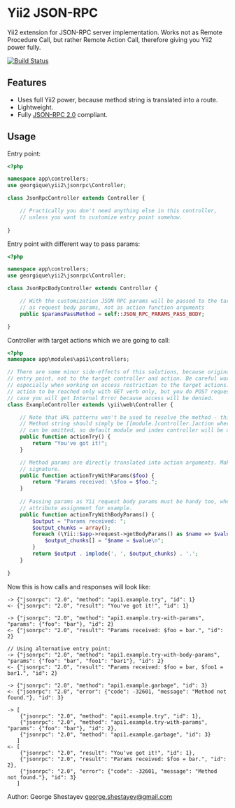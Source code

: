 # Yii2 JSON-RPC

Yii2 extension for JSON-RPC server implementation. Works not as Remote Procedure Call, but rather Remote Action Call, 
therefore giving you Yii2 power fully.

[![Build Status](https://travis-ci.org/georgique/yii2-jsonrpc.svg?branch=master)](https://travis-ci.org/georgique/yii2-jsonrpc)

## Features
* Uses full Yii2 power, because method string is translated into a route. 
* Lightweight.
* Fully [JSON-RPC 2.0](http://www.jsonrpc.org/specification) compliant.


## Usage
Entry point:

```php
<?php

namespace app\controllers;
use georgique\yii2\jsonrpc\Controller;

class JsonRpcController extends Controller {

	// Practically you don't need anything else in this controller, 
	// unless you want to customize entry point somehow.
	
}
```

Entry point with different way to pass params:

```php
<?php

namespace app\controllers;
use georgique\yii2\jsonrpc\Controller;

class JsonRpcBodyController extends Controller {

	// With the customization JSON RPC params will be passed to the target action
	// as request body params, not as action function arguments
    public $paramsPassMethod = self::JSON_RPC_PARAMS_PASS_BODY;

}
```

Controller with target actions which we are going to call:
```php
<?php
namespace app\modules\api1\controllers;

// There are some minor side-effects of this solutions, because original request is made to the
// entry point, not to the target controller and action. Be careful working with Request object,
// especially when working on access restriction to the target actions. For example, you want an
// action to be reached only with GET verb only, but you do POST request to the endpoint. In that
// case you will get Internal Error because access will be denied.
class ExampleController extends \yii\web\Controller {

    // Note that URL patterns won't be used to resolve the method - this would not be resourse-wise.
    // Method string should simply be [[module.]controller.]action where module and controller parts
    // can be omitted, so default module and index controller will be used.
    public function actionTry() {
        return "You've got it!";
    }

    // Method params are directly translated into action arguments. Make sure your call matches action
    // signature.
    public function actionTryWithParams($foo) {
        return "Params received: \$foo = $foo.";
    }
    
    // Passing params as Yii request body params must be handy too, when we need to do a massive
    // attribute assignment for example.
    public function actionTryWithBodyParams() {
        $output = "Params received: ";
        $output_chunks = array();
        foreach (\Yii::$app->request->getBodyParams() as $name => $value) {
            $output_chunks[] = "$name = $value\n";
        }
        return $output . implode(', ', $output_chunks) . '.';
    }
 
}
```

Now this is how calls and responses will look like:
```
-> {"jsonrpc": "2.0", "method": "api1.example.try", "id": 1}
<- {"jsonrpc": "2.0", "result": "You've got it!", "id": 1}

-> {"jsonrpc": "2.0", "method": "api1.example.try-with-params", "params": {"foo": "bar"}, "id": 2}
<- {"jsonrpc": "2.0", "result": "Params received: $foo = bar.", "id": 2}

// Using alternative entry point:
-> {"jsonrpc": "2.0", "method": "api1.example.try-with-body-params", "params": {"foo": "bar", "foo1": "bar1"}, "id": 2}
<- {"jsonrpc": "2.0", "result": "Params received: $foo = bar, $foo1 = bar1.", "id": 2}

-> {"jsonrpc": "2.0", "method": "api1.example.garbage", "id": 3}
<- {"jsonrpc": "2.0", "error": {"code": -32601, "message": "Method not found."}, "id": 3}

-> [
	{"jsonrpc": "2.0", "method": "api1.example.try", "id": 1},
   	{"jsonrpc": "2.0", "method": "api1.example.try-with-params", "params": {"foo": "bar"}, "id": 2},
	{"jsonrpc": "2.0", "method": "api1.example.garbage", "id": 3}
   ]
<- [
	{"jsonrpc": "2.0", "result": "You've got it!", "id": 1},
   	{"jsonrpc": "2.0", "result": "Params received: $foo = bar.", "id": 2},
	{"jsonrpc": "2.0", "error": {"code": -32601, "message": "Method not found."}, "id": 3}
   ]
```

Author: George Shestayev george.shestayev@gmail.com
